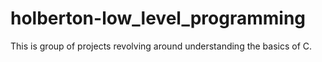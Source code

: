 # holberton-low_level_programming

This is group of projects revolving around understanding the basics of C.

